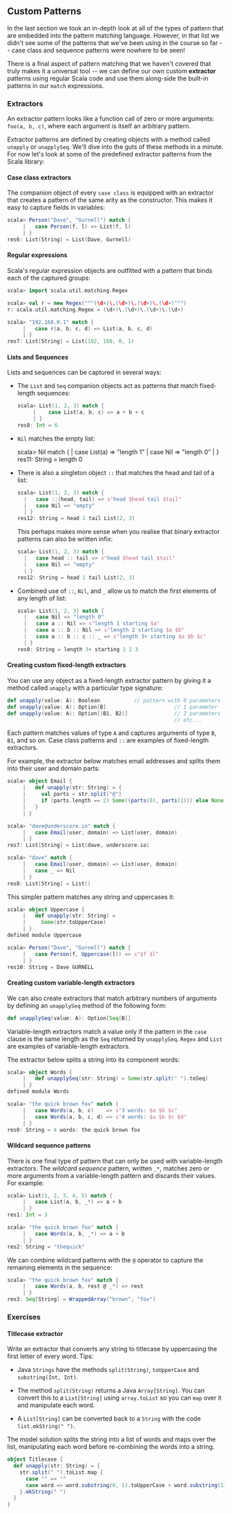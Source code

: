 ## Custom Patterns

In the last section we took an in-depth look at all of the types of pattern that are embedded into the pattern matching language. However, in that list we didn't see some of the patterns that we've been using in the course so far -- case class and sequence patterns were nowhere to be seen!

There is a final aspect of pattern matching that we haven't covered that truly makes it a universal tool -- we can define our own custom **extractor** patterns using regular Scala code and use them along-side the built-in patterns in our `match` expressions.

### Extractors

An extractor pattern looks like a function call of zero or more arguments: `foo(a, b, c)`, where each argument is itself an arbitrary pattern.

Extractor patterns are defined by creating objects with a method called `unapply` or `unapplySeq`. We'll dive into the guts of these methods in a minute. For now let's look at some of the predefined extractor patterns from the Scala library:

#### Case class extractors

The companion object of every `case class` is equipped with an extractor that creates a pattern of the same arity as the constructor. This makes it easy to capture fields in variables:

~~~ scala
scala> Person("Dave", "Gurnell") match {
     |   case Person(f, l) => List(f, l)
     | }
res6: List[String] = List(Dave, Gurnell)
~~~

#### Regular expressions

Scala's regular expression objects are outfitted with a pattern that binds each of the captured groups:

~~~ scala
scala> import scala.util.matching.Regex

scala> val r = new Regex("""(\d+)\.(\d+)\.(\d+)\.(\d+)""")
r: scala.util.matching.Regex = (\d+)\.(\d+)\.(\d+)\.(\d+)

scala> "192.168.0.1" match {
     |   case r(a, b, c, d) => List(a, b, c, d)
     | }
res7: List[String] = List(192, 168, 0, 1)
~~~

#### Lists and Sequences

Lists and sequences can be captured in several ways:

 - The `List` and `Seq` companion objects act as patterns that match fixed-length sequences:

   ~~~ scala
   scala> List(1, 2, 3) match {
        |    case List(a, b, c) => a + b + c
        | }
   res8: Int = 6
   ~~~

 - `Nil` matches the empty list:

   scala> Nil match {
        |   case List(a) => "length 1"
        |   case Nil => "length 0"
        | }
   res11: String = length 0

 - There is also a singleton object `::` that matches the head and tail of a list:

   ~~~ scala
   scala> List(1, 2, 3) match {
     |   case ::(head, tail) => s"head $head tail $tail"
     |   case Nil => "empty"
     | }
   res12: String = head 1 tail List(2, 3)
   ~~~

   This perhaps makes more sense when you realise that binary extractor patterns can also be written infix:

   ~~~ scala
   scala> List(1, 2, 3) match {
     |   case head :: tail => s"head $head tail $tail"
     |   case Nil => "empty"
     | }
   res12: String = head 1 tail List(2, 3)
   ~~~

 - Combined use of `::`, `Nil`, and `_` allow us to match the first elements of any length of list:

   ~~~ scala
   scala> List(1, 2, 3) match {
     |   case Nil => "length 0"
     |   case a :: Nil => s"length 1 starting $a"
     |   case a :: b :: Nil => s"length 2 starting $a $b"
     |   case a :: b :: c :: _ => s"length 3+ starting $a $b $c"
     | }
   res0: String = length 3+ starting 1 2 3
   ~~~

#### Creating custom fixed-length extractors

You can use any object as a fixed-length extractor pattern by giving it a method called `unapply` with a particular type signature:

~~~ scala
def unapply(value: A): Boolean           // pattern with 0 parameters
def unapply(value: A): Option[B]                      // 1 parameter
def unapply(value: A): Option[(B1, B2)]               // 2 parameters
                                                      // etc...
~~~

Each pattern matches values of type `A` and captures arguments of type `B`, `B1`, and so on. Case class patterns and `::` are examples of fixed-length extractors.

For example, the extractor below matches email addresses and splits them into their user and domain parts:

~~~ scala
scala> object Email {
     |   def unapply(str: String) = {
     |     val parts = str.split("@")
     |     if (parts.length == 2) Some((parts(0), parts(1))) else None
     |   }
     | }

scala> "dave@underscore.io" match {
     |   case Email(user, domain) => List(user, domain)
     | }
res7: List[String] = List(dave, underscore.io)

scala> "dave" match {
     |   case Email(user, domain) => List(user, domain)
     |   case _ => Nil
     | }
res8: List[String] = List()
~~~

This simpler pattern matches any string and uppercases it:

~~~ scala
scala> object Uppercase {
     |   def unapply(str: String) =
     |     Some(str.toUpperCase)
     | }
defined module Uppercase

scala> Person("Dave", "Gurnell") match {
     |   case Person(f, Uppercase(l)) => s"$f $l"
     | }
res10: String = Dave GURNELL
~~~

#### Creating custom variable-length extractors

We can also create extractors that match arbitrary numbers of arguments by defining an `unapplySeq` method of the following form:

~~~ scala
def unapplySeq(value: A): Option[Seq[B]]
~~~

Variable-length extractors match a value only if the pattern in the `case` clause is the same length as the `Seq` returned by `unapplySeq`. `Regex` and `List` are examples of variable-length extractors.

The extractor below splits a string into its component words:

~~~ scala
scala> object Words {
     |   def unapplySeq(str: String) = Some(str.split(" ").toSeq)
     | }
defined module Words

scala> "the quick brown fox" match {
     |   case Words(a, b, c)    => s"3 words: $a $b $c"
     |   case Words(a, b, c, d) => s"4 words: $a $b $c $d"
     | }
res0: String = 4 words: the quick brown fox
~~~

#### Wildcard sequence patterns

There is one final type of pattern that can only be used with variable-length extractors. The *wildcard sequence* pattern, written `_*`, matches zero or more arguments from a variable-length pattern and discards their values. For example:

~~~ scala
scala> List(1, 2, 3, 4, 5) match {
     |   case List(a, b, _*) => a + b
     | }
res1: Int = 3

scala> "the quick brown fox" match {
     |   case Words(a, b, _*) => a + b
     | }
res2: String = "thequick"
~~~

We can combine wildcard patterns with the `@` operator to capture the remaining elements in the sequence:

~~~ scala
scala> "the quick brown fox" match {
     |   case Words(a, b, rest @ _*) => rest
     | }
res3: Seq[String] = WrappedArray("brown", "fox")
~~~

### Exercises

#### Titlecase extractor

Write an extractor that converts any string to titlecase by uppercasing the first letter of every word. Tips:

 - Java `Strings` have the methods `split(String)`, `toUpperCase` and `substring(Int, Int)`.

 - The method `split(String)` returns a Java `Array[String]`. You can convert this to a `List[String]` using `array.toList` so you can `map` over it and manipulate each word.

 - A `List[String]` can be converted back to a `String` with the code `list.mkString(" ")`.

<div class="solution">
The model solution splits the string into a list of words and maps over the list, manipulating each word before re-combining the words into a string.

~~~ scala
object Titlecase {
  def unapply(str: String) = {
    str.split(" ").toList.map {
      case "" => ""
      case word => word.substring(0, 1).toUpperCase + word.substring(1)
    }.mkString(" ")
  }
}
~~~
</div>
